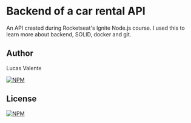 # Backend of a car rental API

An API created during Rocketseat's Ignite Node.js course. I used this to learn more about backend, SOLID, docker and git.

## Author

Lucas Valente

[![NPM](https://img.shields.io/badge/LinkedIn-0077B5?style=for-the-badge&logo=linkedin&logoColor=white)](https://www.linkedin.com/in/lucas-valentee/)

## License

[![NPM](https://img.shields.io/npm/l/react)](https://github.com/lucasvalentee/cars-api/blob/master/LICENSE.md)
